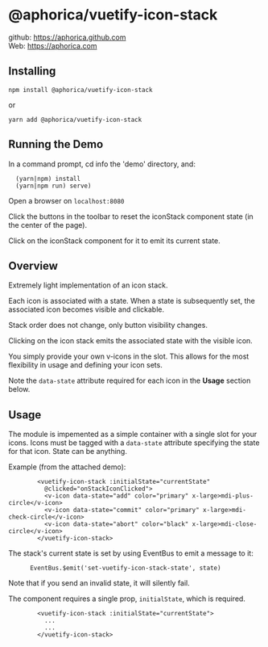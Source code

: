 # @aphorica/vuetify-icon-stack

github: https://aphorica.github.com<br/>
Web: https://aphorica.com

## Installing

`npm install @aphorica/vuetify-icon-stack`

or

`yarn add @aphorica/vuetify-icon-stack`

## Running the Demo

In a command prompt, cd info the 'demo' directory, and:

```
  (yarn|npm) install
  (yarn|npm run) serve)
```

Open a browser on `localhost:8080`

Click the buttons in the toolbar to reset the iconStack
component state (in the center of the page).

Click on the iconStack component for it to emit its
current state.

## Overview

Extremely light implementation of an icon stack.

Each icon is associated with a state.  When a state is
subsequently set, the associated icon becomes visible and
clickable.

Stack order does not change, only button visibility changes.

Clicking on the icon stack emits the associated state with
the visible icon.

You simply provide your own v-icons in the slot.  This
allows for the most flexibility in usage and defining
your icon sets.

Note the `data-state` attribute required for each icon
in the __Usage__ section below.

## Usage

The module is impemented as a simple container with a 
single slot for your icons.  Icons must be tagged with
a `data-state` attribute specifying the state for that
icon.  State can be anything.

Example (from the attached demo):

```
        <vuetify-icon-stack :initialState="currentState"
          @clicked="onStackIconClicked">
          <v-icon data-state="add" color="primary" x-large>mdi-plus-circle</v-icon>
          <v-icon data-state="commit" color="primary" x-large>mdi-check-circle</v-icon>
          <v-icon data-state="abort" color="black" x-large>mdi-close-circle</v-icon>
        </vuetify-icon-stack>
```

The stack's current state is set by using EventBus to
emit a message to it:

```
      EventBus.$emit('set-vuetify-icon-stack-state', state)
```

Note that if you send an invalid state, it will silently fail.

The component requires a single prop, `initialState`, which
is required.

```
        <vuetify-icon-stack :initialState="currentState">
          ...
          ...
        </vuetify-icon-stack>
```

